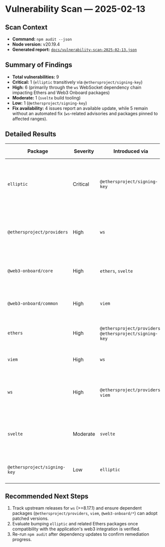# Vulnerability Scan — 2025-02-13

## Scan Context
- **Command:** `npm audit --json`
- **Node version:** v20.19.4
- **Generated report:** [`docs/vulnerability-scan-2025-02-13.json`](./vulnerability-scan-2025-02-13.json)

## Summary of Findings
- **Total vulnerabilities:** 9
- **Critical:** 1 (`elliptic` transitively via `@ethersproject/signing-key`)
- **High:** 6 (primarily through the `ws` WebSocket dependency chain impacting Ethers and Web3 Onboard packages)
- **Moderate:** 1 (`svelte` build tooling)
- **Low:** 1 (`@ethersproject/signing-key`)
- **Fix availability:** 4 issues report an available update, while 5 remain without an automated fix (`ws`-related advisories and packages pinned to affected ranges).

## Detailed Results
| Package | Severity | Introduced via | Fix availability | Notes |
| --- | --- | --- | --- | --- |
| `elliptic` | Critical | `@ethersproject/signing-key` | Yes | Multiple advisories including private key exposure (GHSA-vjh7-7g9h-fjfh). Update to a patched release once compatible.
| `@ethersproject/providers` | High | `ws` | No | Affected by `ws` DoS vulnerability (GHSA-3h5v-q93c-6h6q); upstream fix pending in provider dependency chain.
| `@web3-onboard/core` | High | `ethers`, `svelte` | No | Impacted by unresolved `ws` and `svelte` advisories inherited from dependency tree.
| `@web3-onboard/common` | High | `viem` | Yes | Upgrade `@web3-onboard/common`/`viem` to versions pulling a patched WebSocket stack.
| `ethers` | High | `@ethersproject/providers`, `@ethersproject/signing-key` | No | Blocked by `ws` and `elliptic` advisories; monitor for upstream releases.
| `viem` | High | `ws` | Yes | Update to a release newer than `2.15.0` to pick up `ws@8.17.1` or newer.
| `ws` | High | `@ethersproject/providers`, `viem` | No | DoS vulnerability under advisories GHSA-3h5v-q93c-6h6q; requires upstream patches.
| `svelte` | Moderate | `svelte` | No | Patched in Svelte 4.2.19; upgrading from 3.x to 4.x requires migration work across Web3 Onboard dependencies.
| `@ethersproject/signing-key` | Low | `elliptic` | Yes | Will be resolved once `elliptic` is upgraded to >=6.6.1.

## Recommended Next Steps
1. Track upstream releases for `ws` (>=8.17.1) and ensure dependent packages (`@ethersproject/providers`, `viem`, `@web3-onboard/*`) can adopt patched versions.
2. Evaluate bumping `elliptic` and related Ethers packages once compatibility with the application's web3 integration is verified.
3. Re-run `npm audit` after dependency updates to confirm remediation progress.

